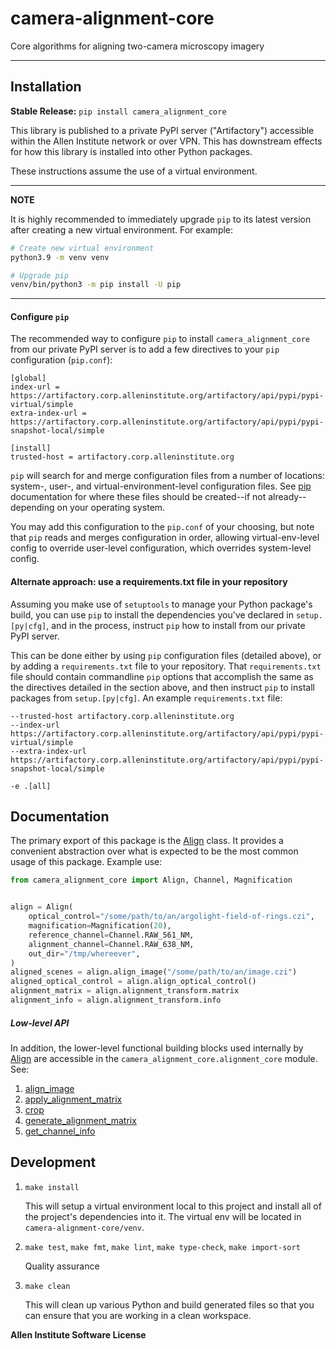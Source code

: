 # camera-alignment-core


Core algorithms for aligning two-camera microscopy imagery

---


## Installation

**Stable Release:** `pip install camera_alignment_core`<br>

This library is published to a private PyPI server ("Artifactory") accessible within the Allen Institute network or over VPN. This has downstream effects for how this library is installed into other Python packages.

These instructions assume the use of a virtual environment.

---
**NOTE**

It is highly recommended to immediately upgrade `pip` to its latest version after creating a new virtual environment. For example:
```bash
# Create new virtual environment
python3.9 -m venv venv

# Upgrade pip
venv/bin/python3 -m pip install -U pip
```
---

#### Configure `pip`
The recommended way to configure `pip` to install `camera_alignment_core` from our private PyPI server is to add a few directives to your `pip` configuration (`pip.conf`):
```
[global]
index-url = https://artifactory.corp.alleninstitute.org/artifactory/api/pypi/pypi-virtual/simple
extra-index-url = https://artifactory.corp.alleninstitute.org/artifactory/api/pypi/pypi-snapshot-local/simple

[install]
trusted-host = artifactory.corp.alleninstitute.org
```

`pip` will search for and merge configuration files from a number of locations: system-, user-, and virtual-environment-level configuration files. See [pip](https://pip.pypa.io/en/stable/user_guide/#configuration) documentation for where these files should be created--if not already--depending on your operating system.

You may add this configuration to the `pip.conf` of your choosing, but note that `pip` reads and merges configuration in order, allowing virtual-env-level config to override user-level configuration, which overrides system-level config.

#### Alternate approach: use a requirements.txt file in your repository
Assuming you make use of `setuptools` to manage your Python package's build, you can use `pip` to install the dependencies you've declared in `setup.[py|cfg]`, and in the process, instruct `pip` how to install from our private PyPI server.

This can be done either by using `pip` configuration files (detailed above), or by adding a `requirements.txt` file to your repository. That `requirements.txt` file should contain commandline `pip` options that accomplish the same as the directives detailed in the section above, and then instruct `pip` to install packages from `setup.[py|cfg]`. An example `requirements.txt` file:
```
--trusted-host artifactory.corp.alleninstitute.org
--index-url https://artifactory.corp.alleninstitute.org/artifactory/api/pypi/pypi-virtual/simple
--extra-index-url https://artifactory.corp.alleninstitute.org/artifactory/api/pypi/pypi-snapshot-local/simple

-e .[all]
```

## Documentation

The primary export of this package is the [Align](/camera_alignment_core.html#camera_alignment_core.align.Align) class.
It provides a convenient abstraction over what is expected to be the most common usage of this package. Example use:
```python
from camera_alignment_core import Align, Channel, Magnification


align = Align(
    optical_control="/some/path/to/an/argolight-field-of-rings.czi",
    magnification=Magnification(20),
    reference_channel=Channel.RAW_561_NM,
    alignment_channel=Channel.RAW_638_NM,
    out_dir="/tmp/whereever",
)
aligned_scenes = align.align_image("/some/path/to/an/image.czi")
aligned_optical_control = align.align_optical_control()
alignment_matrix = align.alignment_transform.matrix
alignment_info = align.alignment_transform.info
```

##### Low-level API
In addition, the lower-level functional building blocks used internally by [Align](/camera_alignment_core.html#camera_alignment_core.align.Align) are accessible in the `camera_alignment_core.alignment_core` module. See:
1. [align_image](/camera_alignment_core.html#camera_alignment_core.alignment_core.align_image)
1. [apply_alignment_matrix](/camera_alignment_core.html#camera_alignment_core.alignment_core.apply_alignment_matrix)
1. [crop](/camera_alignment_core.html#camera_alignment_core.alignment_core.crop)
1. [generate_alignment_matrix](/camera_alignment_core.html#camera_alignment_core.alignment_core.generate_alignment_matrix)
1. [get_channel_info](/camera_alignment_core.html#camera_alignment_core.alignment_core.get_channel_info)


## Development

1. `make install`

    This will setup a virtual environment local to this project and install all of the
    project's dependencies into it. The virtual env will be located in `camera-alignment-core/venv`.

2. `make test`, `make fmt`, `make lint`, `make type-check`, `make import-sort`

    Quality assurance

3. `make clean`

    This will clean up various Python and build generated files so that you can ensure
    that you are working in a clean workspace.


**Allen Institute Software License**

